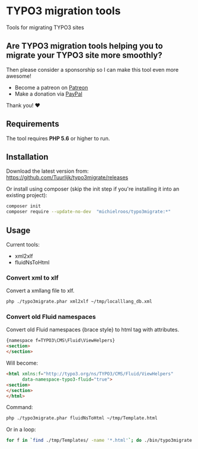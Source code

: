 # TYPO3 migration tools
Tools for migrating TYPO3 sites

## Are TYPO3 migration tools helping you to migrate your TYPO3 site more smoothly?
Then please consider a sponsorship so I can make this tool even more awesome!
- Become a patreon on [Patreon](https://www.patreon.com/michielroos)
- Make a donation via [PayPal](https://paypal.me/MichielRoos)

Thank you! ♥

## Requirements
The tool requires **PHP 5.6** or higher to run.

## Installation
Download the latest version from: https://github.com/Tuurlijk/typo3migrate/releases

Or install using composer (skip the init step if you're installing it into an existing project):
```bash
composer init
composer require --update-no-dev  "michielroos/typo3migrate:*"
```

## Usage
Current tools:
* xml2xlf
* fluidNsToHtml
### Convert xml to xlf
Convert a xmllang file to xlf.
```bash
php ./typo3migrate.phar xml2xlf ~/tmp/localllang_db.xml
```
### Convert old Fluid namespaces
Convert old Fluid namespaces {brace style} to html tag with attributes.
```html
{namespace f=TYPO3\CMS\Fluid\ViewHelpers}
<section>
</section>

```
Will become:
```html
<html xmlns:f="http://typo3.org/ns/TYPO3/CMS/Fluid/ViewHelpers"
	  data-namespace-typo3-fluid="true">
<section>
</section>
</html>
```
Command:
```bash
php ./typo3migrate.phar fluidNsToHtml ~/tmp/Template.html
```
Or in a loop:
```bash
for f in `find ./tmp/Templates/ -name '*.html'`; do ./bin/typo3migrate fluidNsToHtml $f; done
```